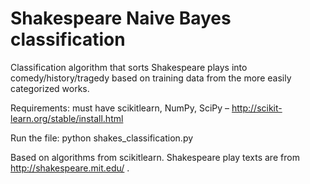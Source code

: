 # Shakespeare Naive Bayes classification
Classification algorithm that sorts Shakespeare plays into comedy/history/tragedy based on training data from the more easily categorized works.

Requirements: must have scikitlearn, NumPy, SciPy – http://scikit-learn.org/stable/install.html

Run the file: python shakes_classification.py

Based on algorithms from scikitlearn. Shakespeare play texts are from http://shakespeare.mit.edu/ .
